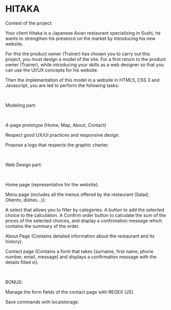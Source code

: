 # HITAKA


Context of the project

Your client Hitaka is a Japanese Asian restaurant specializing in Sushi, he wants to strengthen his presence on the market by introducing his new website.

For this the product owner (Trainer) has chosen you to carry out this project, you must design a model of the site. For a first return to the product owner (Trainer), while introducing your skills as a web designer so that you can use the UI/UX concepts for his website.

Then the implementation of this model in a website in HTML5, CSS 3 and Javascript, you are led to perform the following tasks:

​

Modeling part:

​

4-page prototype (Home, Map, About, Contact)

Respect good UX/UI practices and responsive design.

Propose a logo that respects the graphic charter.

​

Web Design part:

​

Home page (representative for the website).

Menu page (includes all the menus offered by the restaurant (Salad, Obento, dishes...)):

A select that allows you to filter by categories.
A button to add the selected choice to the calculation.
A Confirm order button to calculate the sum of the prices of the selected choices, and display a confirmation message which contains the summary of the order.
​

About Page (Contains detailed information about the restaurant and its history).

Contact page (Contains a form that takes [surname, first name, phone number, email, message] and displays a confirmation message with the details filled in).

​

BONUS:

Manage the form fields of the contact page with REGEX (JS).

Save commands with localstorage.
